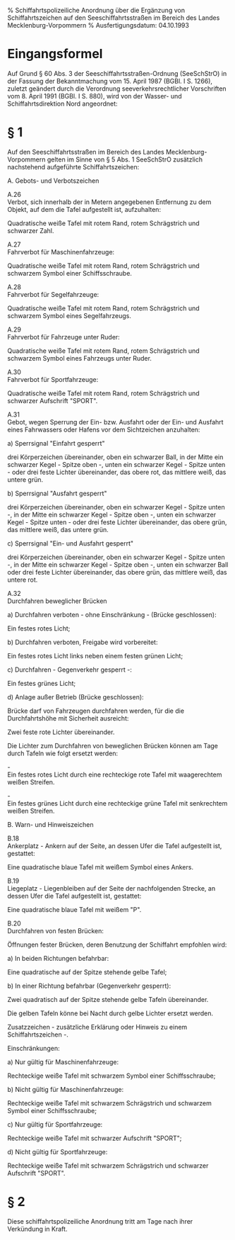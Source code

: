 % Schiffahrtspolizeiliche Anordnung über die Ergänzung von Schiffahrtszeichen auf den Seeschiffahrtsstraßen im Bereich des Landes Mecklenburg-Vorpommern
% Ausfertigungsdatum: 04.10.1993
 
# Eingangsformel

Auf Grund § 60 Abs. 3 der Seeschiffahrtsstraßen-Ordnung (SeeSchStrO) in der Fassung der Bekanntmachung vom 15. April 1987 (BGBl. I S. 1266), zuletzt geändert durch die Verordnung seeverkehrsrechtlicher Vorschriften vom 8. April 1991 (BGBl. I S. 880), wird von der Wasser- und Schiffahrtsdirektion Nord angeordnet:

# § 1

Auf den Seeschiffahrtsstraßen im Bereich des Landes Mecklenburg-Vorpommern gelten im Sinne von § 5 Abs. 1 SeeSchStrO zusätzlich nachstehend aufgeführte Schiffahrtszeichen:

  
A. Gebots- und Verbotszeichen

A.26  
Verbot, sich innerhalb der in Metern angegebenen Entfernung zu dem Objekt, auf dem die Tafel aufgestellt ist, aufzuhalten:

Quadratische weiße Tafel mit rotem Rand, rotem Schrägstrich und schwarzer Zahl.

A.27  
Fahrverbot für Maschinenfahrzeuge:

Quadratische weiße Tafel mit rotem Rand, rotem Schrägstrich und schwarzem Symbol einer Schiffsschraube.

A.28  
Fahrverbot für Segelfahrzeuge:

Quadratische weiße Tafel mit rotem Rand, rotem Schrägstrich und schwarzem Symbol eines Segelfahrzeugs.

A.29  
Fahrverbot für Fahrzeuge unter Ruder:

Quadratische weiße Tafel mit rotem Rand, rotem Schrägstrich und schwarzem Symbol eines Fahrzeugs unter Ruder.

A.30  
Fahrverbot für Sportfahrzeuge:

Quadratische weiße Tafel mit rotem Rand, rotem Schrägstrich und schwarzer Aufschrift "SPORT".

A.31  
Gebot, wegen Sperrung der Ein- bzw. Ausfahrt oder der Ein- und Ausfahrt eines Fahrwassers oder Hafens vor dem Sichtzeichen anzuhalten:

a) Sperrsignal "Einfahrt gesperrt"

drei Körperzeichen übereinander, oben ein schwarzer Ball, in der Mitte ein schwarzer Kegel - Spitze oben -, unten ein schwarzer Kegel - Spitze unten - oder drei feste Lichter übereinander, das obere rot, das mittlere weiß, das untere grün.

b) Sperrsignal "Ausfahrt gesperrt"

drei Körperzeichen übereinander, oben ein schwarzer Kegel - Spitze unten -, in der Mitte ein schwarzer Kegel - Spitze oben -, unten ein schwarzer Kegel - Spitze unten - oder drei feste Lichter übereinander, das obere grün, das mittlere weiß, das untere grün.

c) Sperrsignal "Ein- und Ausfahrt gesperrt"

drei Körperzeichen übereinander, oben ein schwarzer Kegel - Spitze unten -, in der Mitte ein schwarzer Kegel - Spitze oben -, unten ein schwarzer Ball oder drei feste Lichter übereinander, das obere grün, das mittlere weiß, das untere rot.

A.32  
Durchfahren beweglicher Brücken

a) Durchfahren verboten - ohne Einschränkung - (Brücke geschlossen):

Ein festes rotes Licht;

b) Durchfahren verboten, Freigabe wird vorbereitet:

Ein festes rotes Licht links neben einem festen grünen Licht;

c) Durchfahren - Gegenverkehr gesperrt -:

Ein festes grünes Licht;

d) Anlage außer Betrieb (Brücke geschlossen):

Brücke darf von Fahrzeugen durchfahren werden, für die die Durchfahrtshöhe mit Sicherheit ausreicht:

Zwei feste rote Lichter übereinander.

Die Lichter zum Durchfahren von beweglichen Brücken können am Tage durch Tafeln wie folgt ersetzt werden:

\-  
Ein festes rotes Licht durch eine rechteckige rote Tafel mit waagerechtem weißen Streifen.

\-  
Ein festes grünes Licht durch eine rechteckige grüne Tafel mit senkrechtem weißen Streifen.

B. Warn- und Hinweiszeichen

B.18  
Ankerplatz - Ankern auf der Seite, an dessen Ufer die Tafel aufgestellt ist, gestattet:

Eine quadratische blaue Tafel mit weißem Symbol eines Ankers.

B.19  
Liegeplatz - Liegenbleiben auf der Seite der nachfolgenden Strecke, an dessen Ufer die Tafel aufgestellt ist, gestattet:

Eine quadratische blaue Tafel mit weißem "P".

B.20  
Durchfahren von festen Brücken:

Öffnungen fester Brücken, deren Benutzung der Schiffahrt empfohlen wird:

a) In beiden Richtungen befahrbar:

Eine quadratische auf der Spitze stehende gelbe Tafel;

b) In einer Richtung befahrbar (Gegenverkehr gesperrt):

Zwei quadratisch auf der Spitze stehende gelbe Tafeln übereinander.

Die gelben Tafeln könne bei Nacht durch gelbe Lichter ersetzt werden.

Zusatzzeichen - zusätzliche Erklärung oder Hinweis zu einem Schiffahrtszeichen -.

  
  
Einschränkungen:

a) Nur gültig für Maschinenfahrzeuge:

Rechteckige weiße Tafel mit schwarzem Symbol einer Schiffsschraube;

b) Nicht gültig für Maschinenfahrzeuge:

Rechteckige weiße Tafel mit schwarzem Schrägstrich und schwarzem Symbol einer Schiffsschraube;

c) Nur gültig für Sportfahrzeuge:

Rechteckige weiße Tafel mit schwarzer Aufschrift "SPORT";

d) Nicht gültig für Sportfahrzeuge:

Rechteckige weiße Tafel mit schwarzem Schrägstrich und schwarzer Aufschrift "SPORT".

# § 2

Diese schiffahrtspolizeiliche Anordnung tritt am Tage nach ihrer Verkündung in Kraft.
